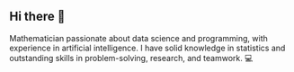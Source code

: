 ## Hi there 👋

<!--
**EmiVans/EmiVans** is a ✨ _special_ ✨ repository because its `README.md` (this file) appears on your GitHub profile.

Mathematician passionate about data science and programming, with experience in artificial intelligence. I have solid
knowledge in statistics and outstanding skills in problem-solving, research, and teamwork. 	:computer: 

- 🔭 I’m currently working on ...
- 🌱 I’m currently learning ...
- 👯 I’m looking to collaborate on ...
- 🤔 I’m looking for help with ...
- 💬 Ask me about ...
- 📫 How to reach me: ...
- 😄 Pronouns: ...
- ⚡ Fun fact: ...
-->
Mathematician passionate about data science and programming, with experience in artificial intelligence. I have solid
knowledge in statistics and outstanding skills in problem-solving, research, and teamwork. 	:computer: 


